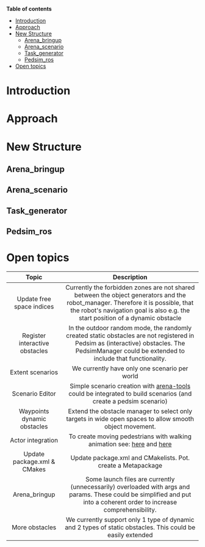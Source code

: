 **Table of contents**

- [Introduction](#introduction)
- [Approach](#approach)
- [New Structure](#new-structure)
  - [Arena_bringup](#arena_bringup)
  - [Arena_scenario](#arena_scenario)
  - [Task_generator](#task_generator)
  - [Pedsim_ros](#pedsim_ros)
- [Open topics](#open-topics)
# Introduction
# Approach
# New Structure
## Arena_bringup
## Arena_scenario
## Task_generator
## Pedsim_ros
# Open topics
| **Topic** | **Description**|
|:--:| :--:| 
| Update free space indices | Currently the forbidden zones are not shared between the object generators and the robot_manager. Therefore it is possible, that the robot's navigation goal is also e.g. the start position of a dynamic obstacle |
| Register interactive obstacles | In the outdoor random mode, the randomly created static obstacles are not registered in Pedsim as (interactive) obstacles. The PedsimManager could be extended to include that functionality. |
| Extent scenarios | We currently have only one scenario per world |
| Scenario Editor | Simple scenario creation with [arena-tools](https://github.com/ignc-research/arena-tools) could be integrated to build scenarios (and create a pedsim scenario) |
| Waypoints dynamic obstacles | Extend the obstacle manager to select only targets in wide open spaces to allow smooth object movement. |
| Actor integration | To create moving pedestrians with walking animation see: [here](http://gazebosim.org/tutorials?tut=actor&cat=build_robot) and [here](https://github.com/BruceChanJianLe/gazebo-plugin-autonomous-actor/) |
| Update package.xml & CMakes | Update package.xml and CMakelists. Pot. create a Metapackage |
| Arena_bringup | Some launch files are currently (unnecessarily) overloaded with args and params. These could be simplified and put into a coherent order to increase comprehensibility. |
| More obstacles | We currently support only 1 type of dynamic and 2 types of static obstacles. This could be easily extended  |